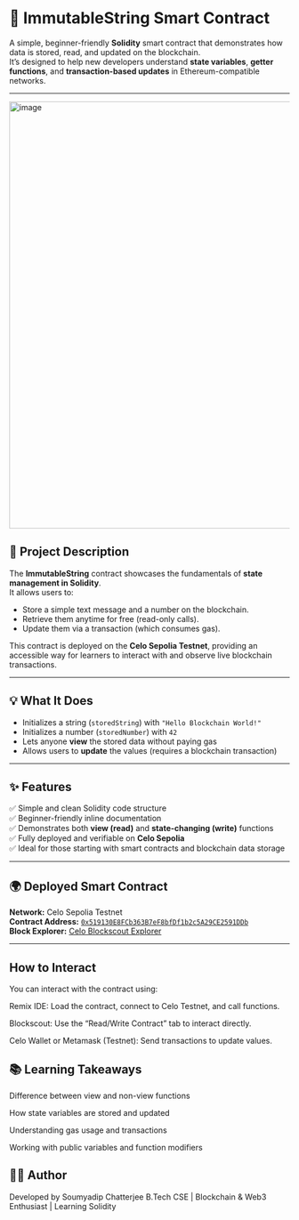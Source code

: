 # 🧱 ImmutableString Smart Contract

A simple, beginner-friendly **Solidity** smart contract that demonstrates how data is stored, read, and updated on the blockchain.  
It’s designed to help new developers understand **state variables**, **getter functions**, and **transaction-based updates** in Ethereum-compatible networks.

---

<img width="1366" height="768" alt="image" src="https://github.com/user-attachments/assets/a0cca9ee-f412-450b-8a1e-b4c3a2a115b2" />


## 🚀 Project Description

The **ImmutableString** contract showcases the fundamentals of **state management in Solidity**.  
It allows users to:
- Store a simple text message and a number on the blockchain.
- Retrieve them anytime for free (read-only calls).
- Update them via a transaction (which consumes gas).

This contract is deployed on the **Celo Sepolia Testnet**, providing an accessible way for learners to interact with and observe live blockchain transactions.

---

## 💡 What It Does

- Initializes a string (`storedString`) with `"Hello Blockchain World!"`  
- Initializes a number (`storedNumber`) with `42`  
- Lets anyone **view** the stored data without paying gas  
- Allows users to **update** the values (requires a blockchain transaction)

---

## ✨ Features

✅ Simple and clean Solidity code structure  
✅ Beginner-friendly inline documentation  
✅ Demonstrates both **view (read)** and **state-changing (write)** functions  
✅ Fully deployed and verifiable on **Celo Sepolia**  
✅ Ideal for those starting with smart contracts and blockchain data storage

---

## 🌍 Deployed Smart Contract

**Network:** Celo Sepolia Testnet  
**Contract Address:** [`0x519130E8FCb363B7eF8bfDf1b2c5A29CE2591DDb`](https://celo-sepolia.blockscout.com/address/0x519130E8FCb363B7eF8bfDf1b2c5A29CE2591DDb)  
**Block Explorer:** [Celo Blockscout Explorer](https://celo-sepolia.blockscout.com)

---


## How to Interact

You can interact with the contract using:

Remix IDE: Load the contract, connect to Celo Testnet, and call functions.

Blockscout: Use the “Read/Write Contract” tab to interact directly.

Celo Wallet or Metamask (Testnet): Send transactions to update values.

## 📚 Learning Takeaways

Difference between view and non-view functions

How state variables are stored and updated

Understanding gas usage and transactions

Working with public variables and function modifiers

## 👨‍💻 Author

Developed by Soumyadip Chatterjee
B.Tech CSE | Blockchain & Web3 Enthusiast | Learning Solidity
